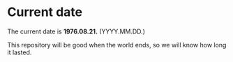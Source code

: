 # Current date

The current date is **1976.08.21.** (YYYY.MM.DD.)

This repository will be good when the world ends, so we will know how long it lasted.
